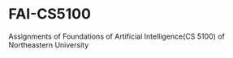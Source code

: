 # FAI-CS5100
Assignments of Foundations of Artificial Intelligence(CS 5100) of Northeastern University
